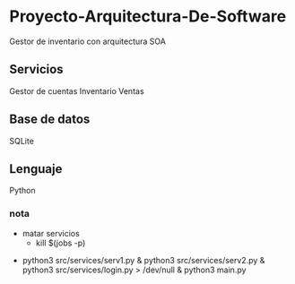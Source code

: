 # Proyecto-Arquitectura-De-Software
Gestor de inventario 
con arquitectura SOA



## Servicios
Gestor de cuentas
Inventario
Ventas


## Base de datos
SQLite

## Lenguaje
Python


### nota 
* matar servicios
    * kill $(jobs -p)
+ python3 src/services/serv1.py & python3 src/services/serv2.py & python3 src/services/login.py > /dev/null & python3 main.py